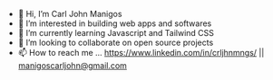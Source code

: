 - 👋 Hi, I’m Carl John Manigos
- 👀 I’m interested in building web apps and softwares
- 🌱 I’m currently learning Javascript and Tailwind CSS
- 💞️ I’m looking to collaborate on open source projects
- 📫 How to reach me ... 
https://www.linkedin.com/in/crljhnmngs/ ||
manigoscarljohn@gmail.com

<!---
crljhnmngs/crljhnmngs is a ✨ special ✨ repository because its `README.md` (this file) appears on your GitHub profile.
You can click the Preview link to take a look at your changes.
--->
